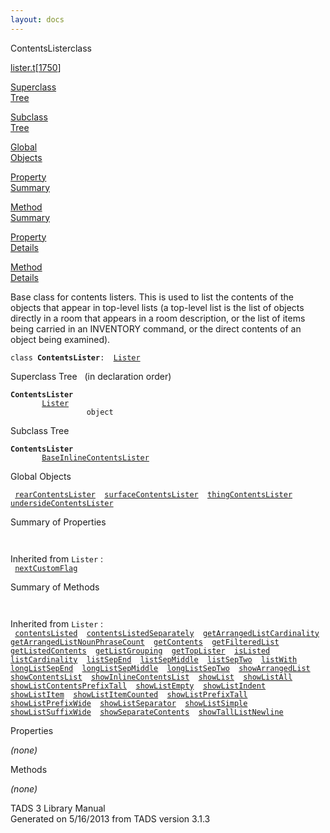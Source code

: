```yaml
---
layout: docs
---
```

<span class="title">ContentsLister</span><span class="type">class</span>

[lister.t](../file/lister.t.html)\[[1750](../source/lister.t.html#1750)\]

[Superclass  
Tree](#_SuperClassTree_)

[Subclass  
Tree](#_SubClassTree_)

[Global  
Objects](#_ObjectSummary_)

[Property  
Summary](#_PropSummary_)

[Method  
Summary](#_MethodSummary_)

[Property  
Details](#_Properties_)

[Method  
Details](#_Methods_)

<div class="fdesc">

Base class for contents listers. This is used to list the contents of
the objects that appear in top-level lists (a top-level list is the list
of objects directly in a room that appears in a room description, or the
list of items being carried in an INVENTORY command, or the direct
contents of an object being examined).

`class `**`ContentsLister`**` :   `[`Lister`](../object/Lister.html)

</div>

<span id="_SuperClassTree_"></span>

<div class="mjhd">

<span class="hdln">Superclass Tree</span>   (in declaration order)

</div>

**`ContentsLister`**  
`         `[`Lister`](../object/Lister.html)  
`                 object`  
<span id="_SubClassTree_"></span>

<div class="mjhd">

<span class="hdln">Subclass Tree</span>  

</div>

**`ContentsLister`**  
`         `[`BaseInlineContentsLister`](../object/BaseInlineContentsLister.html)  
<span id="_ObjectSummary_"></span>

<div class="mjhd">

<span class="hdln">Global Objects</span>  

</div>

` `[`rearContentsLister`](../object/rearContentsLister.html)`  `[`surfaceContentsLister`](../object/surfaceContentsLister.html)`  `[`thingContentsLister`](../object/thingContentsLister.html)`  `[`undersideContentsLister`](../object/undersideContentsLister.html)`  `
<span id="_PropSummary_"></span>

<div class="mjhd">

<span class="hdln">Summary of Properties</span>  

</div>

` `

Inherited from `Lister` :  
` `[`nextCustomFlag`](../object/Lister.html#nextCustomFlag)`  `

<span id="_MethodSummary_"></span>

<div class="mjhd">

<span class="hdln">Summary of Methods</span>  

</div>

` `

Inherited from `Lister` :  
` `[`contentsListed`](../object/Lister.html#contentsListed)`  `[`contentsListedSeparately`](../object/Lister.html#contentsListedSeparately)`  `[`getArrangedListCardinality`](../object/Lister.html#getArrangedListCardinality)`  `[`getArrangedListNounPhraseCount`](../object/Lister.html#getArrangedListNounPhraseCount)`  `[`getContents`](../object/Lister.html#getContents)`  `[`getFilteredList`](../object/Lister.html#getFilteredList)`  `[`getListedContents`](../object/Lister.html#getListedContents)`  `[`getListGrouping`](../object/Lister.html#getListGrouping)`  `[`getTopLister`](../object/Lister.html#getTopLister)`  `[`isListed`](../object/Lister.html#isListed)`  `[`listCardinality`](../object/Lister.html#listCardinality)`  `[`listSepEnd`](../object/Lister.html#listSepEnd)`  `[`listSepMiddle`](../object/Lister.html#listSepMiddle)`  `[`listSepTwo`](../object/Lister.html#listSepTwo)`  `[`listWith`](../object/Lister.html#listWith)`  `[`longListSepEnd`](../object/Lister.html#longListSepEnd)`  `[`longListSepMiddle`](../object/Lister.html#longListSepMiddle)`  `[`longListSepTwo`](../object/Lister.html#longListSepTwo)`  `[`showArrangedList`](../object/Lister.html#showArrangedList)`  `[`showContentsList`](../object/Lister.html#showContentsList)`  `[`showInlineContentsList`](../object/Lister.html#showInlineContentsList)`  `[`showList`](../object/Lister.html#showList)`  `[`showListAll`](../object/Lister.html#showListAll)`  `[`showListContentsPrefixTall`](../object/Lister.html#showListContentsPrefixTall)`  `[`showListEmpty`](../object/Lister.html#showListEmpty)`  `[`showListIndent`](../object/Lister.html#showListIndent)`  `[`showListItem`](../object/Lister.html#showListItem)`  `[`showListItemCounted`](../object/Lister.html#showListItemCounted)`  `[`showListPrefixTall`](../object/Lister.html#showListPrefixTall)`  `[`showListPrefixWide`](../object/Lister.html#showListPrefixWide)`  `[`showListSeparator`](../object/Lister.html#showListSeparator)`  `[`showListSimple`](../object/Lister.html#showListSimple)`  `[`showListSuffixWide`](../object/Lister.html#showListSuffixWide)`  `[`showSeparateContents`](../object/Lister.html#showSeparateContents)`  `[`showTallListNewline`](../object/Lister.html#showTallListNewline)`  `

<span id="_Properties_"></span>

<div class="mjhd">

<span class="hdln">Properties</span>  

</div>

*(none)* <span id="_Methods_"></span>

<div class="mjhd">

<span class="hdln">Methods</span>  

</div>

*(none)*

<div class="ftr">

TADS 3 Library Manual  
Generated on 5/16/2013 from TADS version 3.1.3

</div>
